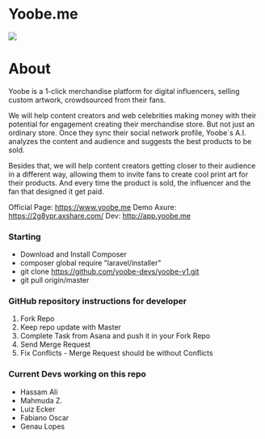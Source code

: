 
# Yoobe.me
![](https://pbs.twimg.com/profile_images/926733190454116352/RiMAsopB.jpg)

# About
Yoobe is a 1-click merchandise platform for digital influencers, selling custom artwork, crowdsourced from their fans.

We will help content creators and web celebrities making money with their potential for engagement creating their merchandise store. But not just an ordinary store. Once they sync their social network profile, Yoobe´s A.I. analyzes the content and audience and suggests the best products to be sold.

Besides that, we will help content creators getting closer to their audience in a different way, allowing them to invite fans to create cool print art for their products. And every time the product is sold, the influencer and the fan that designed it get paid.

Official Page: https://www.yoobe.me
Demo Axure:  https://2g8ypr.axshare.com/
Dev: http://app.yoobe.me

### Starting
- Download and Install Composer
- composer global require "laravel/installer"
- git clone https://github.com/yoobe-devs/yoobe-v1.git 
- git pull origin/master

### GitHub repository instructions for developer

1. Fork Repo
2. Keep repo update with Master
3. Complete Task from Asana and push it in your Fork Repo
4. Send Merge Request
5. Fix Conflicts - Merge Request should be without Conflicts

### Current Devs working on this repo

- Hassam Ali 
- Mahmuda Z.
- Luiz Ecker
- Fabiano Oscar
- Genau Lopes